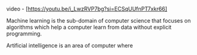 
video - [https://youtu.be/i_LwzRVP7bg?si=ECSqUUfnPT7xkr66]

Machine learning is the sub-domain of computer science that focuses on algorithms which help a computer learn from data without explicit programming.

Artificial intelligence is an area of computer where 
